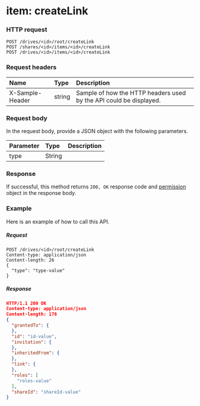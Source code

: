 # item: createLink


### HTTP request
```http
POST /drives/<id>/root/createLink
POST /shares/<id>/items/<id>/createLink
POST /drives/<id>/items/<id>/createLink

```
### Request headers
| Name       | Type | Description|
|:---------------|:--------|:----------|
| X-Sample-Header  | string  | Sample of how the HTTP headers used by the API could be displayed.|

### Request body
In the request body, provide a JSON object with the following parameters.

| Parameter	   | Type	|Description|
|:---------------|:--------|:----------|
|type|String||

### Response
If successful, this method returns `200, OK` response code and [permission](../resources/permission.md) object in the response body.

### Example
Here is an example of how to call this API.
##### Request
```http
POST /drives/<id>/root/createLink
Content-type: application/json
Content-length: 26
{
  "type": "type-value"
}
```
##### Response
```json
HTTP/1.1 200 OK
Content-type: application/json
Content-length: 176
{
  "grantedTo": {
  },
  "id": "id-value",
  "invitation": {
  },
  "inheritedFrom": {
  },
  "link": {
  },
  "roles": [
    "roles-value"
  ],
  "shareId": "shareId-value"
}
```
<!-- uuid: 00671f12-09e1-460c-8d14-efc4e09986d1\n2015-10-09 15:13:50 UTC -->